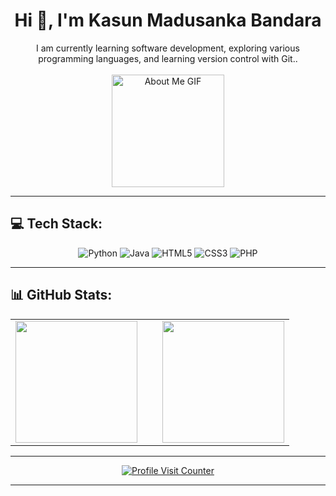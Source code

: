 <h1 align="center">Hi 👋, I'm Kasun Madusanka Bandara</h1>

<p align="center">
  I am currently learning software development, exploring various programming languages, and learning version control with Git.. <br> <br> 
  <img src="https://github.com/7oSkaaa/7oSkaaa/blob/main/Images/about_me.gif?raw=true" alt="About Me GIF" width="180px">
</p>

---

## 💻 Tech Stack:
<p align="center">
  <img src="https://img.shields.io/badge/Python-3670A0?style=for-the-badge&logo=python&logoColor=ffdd54" alt="Python"/>
  <img src="https://img.shields.io/badge/Java-%23ED8B00.svg?style=for-the-badge&logo=openjdk&logoColor=white" alt="Java"/>
  <img src="https://img.shields.io/badge/HTML5-%23E34F26.svg?style=for-the-badge&logo=html5&logoColor=white" alt="HTML5"/>
  <img src="https://img.shields.io/badge/CSS3-%231572B6.svg?style=for-the-badge&logo=css3&logoColor=white" alt="CSS3"/>
  <img src="https://img.shields.io/badge/PHP-%23777BB4.svg?style=for-the-badge&logo=php&logoColor=white" alt="PHP"/>

</p>

---

## 📊 GitHub Stats:

<table align="center">
  <tr>
    <td style="padding-right: 20px;">
      <!-- GitHub Streak Stats (Left Aligned) -->
      <img src="https://github-readme-streak-stats.herokuapp.com/?user=kasunz&theme=transparent&hide_border=true" style="height: 195px;"/>
    </td>
    <td style="padding-left: 20px;">
      <!-- Top Languages Stats (Right Aligned) -->
      <img src="https://github-readme-stats.vercel.app/api/top-langs/?username=kasunz&theme=transparent&hide_border=true&include_all_commits=true&count_private=true&layout=compact" style="height: 195px;"/>
    </td>
  </tr>
</table>

---

<p align="center">
  <a href="https://visitcount.itsvg.in" target="_blank">
    <img src="https://visitcount.itsvg.in/api?id=Madusanka-Bandara&icon=4&color=0" alt="Profile Visit Counter" />
  </a>
</p>

---
